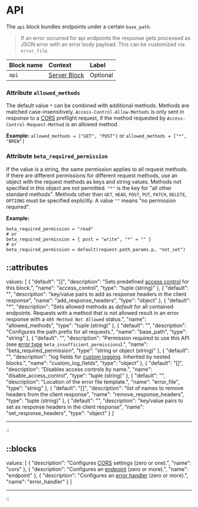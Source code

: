 # API

The `api` block bundles endpoints under a certain `base_path`.

> If an error occurred for api endpoints the response gets processed
as JSON error with an error body payload. This can be customized via `error_file`.

| Block name | Context                                     | Label    |
|:-----------|:--------------------------------------------|:---------|
| `api`      | [Server Block](/configuration/block/server) | Optional |


### Attribute `allowed_methods`

The default value `*` can be combined with additional methods. Methods are matched case-insensitively. `Access-Control-Allow-Methods` is only sent in response to a [CORS](/configuration/block/cors) preflight request, if the method requested by `Access-Control-Request-Method` is an allowed method.

**Example:** `allowed_methods = ["GET", "POST"]` or `allowed_methods = ["*", "BREW"]`


### Attribute `beta_required_permission`

If the value is a string, the same permission applies to all request methods. If there are different permissions for different request methods, use an object with the request methods as keys and string values. Methods not specified in this object are not permitted. `"*"` is the key for "all other standard methods". Methods other than `GET`, `HEAD`, `POST`, `PUT`, `PATCH`, `DELETE`, `OPTIONS` must be specified explicitly. A value `""` means "no permission required".

**Example:**

```hcl
beta_required_permission = "read"
# or
beta_required_permission = { post = "write", "*" = "" }
# or
beta_required_permission = default(request.path_params.p, "not_set")
```

::attributes
---
values: [
  {
    "default": "[]",
    "description": "Sets predefined [access control](../access-control) for this block.",
    "name": "access_control",
    "type": "tuple (string)"
  },
  {
    "default": "",
    "description": "key/value pairs to add as response headers in the client response",
    "name": "add_response_headers",
    "type": "object"
  },
  {
    "default": "*",
    "description": "Sets allowed methods as _default_ for all contained endpoints. Requests with a method that is not allowed result in an error response with a `405 Method Not Allowed` status.",
    "name": "allowed_methods",
    "type": "tuple (string)"
  },
  {
    "default": "",
    "description": "Configures the path prefix for all requests.",
    "name": "base_path",
    "type": "string"
  },
  {
    "default": "",
    "description": "Permission required to use this API (see [error type](/configuration/error-handling#error-types) `beta_insufficient_permissions`).",
    "name": "beta_required_permission",
    "type": "string or object (string)"
  },
  {
    "default": "",
    "description": "log fields for [custom logging](/observation/logging#custom-logging). Inherited by nested blocks.",
    "name": "custom_log_fields",
    "type": "object"
  },
  {
    "default": "[]",
    "description": "Disables access controls by name.",
    "name": "disable_access_control",
    "type": "tuple (string)"
  },
  {
    "default": "",
    "description": "Location of the error file template.",
    "name": "error_file",
    "type": "string"
  },
  {
    "default": "[]",
    "description": "list of names to remove headers from the client response",
    "name": "remove_response_headers",
    "type": "tuple (string)"
  },
  {
    "default": "",
    "description": "key/value pairs to set as response headers in the client response",
    "name": "set_response_headers",
    "type": "object"
  }
]

---
::

::blocks
---
values: [
  {
    "description": "Configures [CORS](/configuration/block/cors) settings (zero or one).",
    "name": "cors"
  },
  {
    "description": "Configures an [endpoint](/configuration/block/endpoint) (zero or more).",
    "name": "endpoint"
  },
  {
    "description": "Configures an [error handler](/configuration/block/error_handler) (zero or more).",
    "name": "error_handler"
  }
]

---
::
